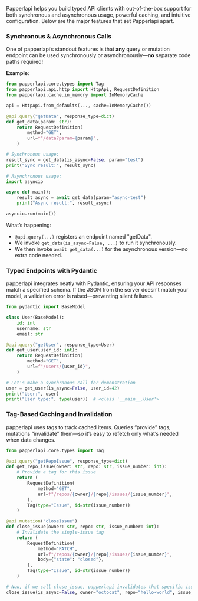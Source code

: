 Papperlapi helps you build typed API clients with out-of-the-box support for both synchronous and asynchronous usage, powerful caching, and intuitive configuration. Below are the major features that set Papperlapi apart.

### Synchronous & Asynchronous Calls

One of papperlapi’s standout features is that **any** query or mutation endpoint can be used synchronously or asynchronously—**no** separate code paths required!

**Example**:

```python
from papperlapi.core.types import Tag
from papperlapi.api.http import HttpApi, RequestDefinition
from papperlapi.cache.in_memory import InMemoryCache

api = HttpApi.from_defaults(..., cache=InMemoryCache())

@api.query("getData", response_type=dict)
def get_data(param: str):
    return RequestDefinition(
        method="GET",
        url=f"/data?param={param}",
    )

# Synchronous usage:
result_sync = get_data(is_async=False, param="test")
print("Sync result:", result_sync)

# Asynchronous usage:
import asyncio

async def main():
    result_async = await get_data(param="async-test")
    print("Async result:", result_async)

asyncio.run(main())
```
What’s happening:

- `@api.query(...)` registers an endpoint named "getData".
- We invoke `get_data(is_async=False, ...)` to run it synchronously.
- We then invoke `await get_data(...)` for the asynchronous version—no extra code needed.

### Typed Endpoints with Pydantic

papperlapi integrates neatly with Pydantic, ensuring your API responses match a specified schema. If the JSON from the server doesn’t match your model, a validation error is raised—preventing silent failures.


```python
from pydantic import BaseModel

class User(BaseModel):
    id: int
    username: str
    email: str

@api.query("getUser", response_type=User)
def get_user(user_id: int):
    return RequestDefinition(
        method="GET",
        url=f"/users/{user_id}",
    )

# Let's make a synchronous call for demonstration
user = get_user(is_async=False, user_id=42)
print("User:", user)
print("User type:", type(user))  # <class '__main__.User'>
```

### Tag-Based Caching and Invalidation

papperlapi uses tags to track cached items. Queries “provide” tags, mutations “invalidate” them—so it’s easy to refetch only what’s needed when data changes.


```python
from papperlapi.core.types import Tag

@api.query("getRepoIssue", response_type=dict)
def get_repo_issue(owner: str, repo: str, issue_number: int):
    # Provide a tag for this issue
    return (
        RequestDefinition(
            method="GET",
            url=f"/repos/{owner}/{repo}/issues/{issue_number}",
        ),
        Tag(type="Issue", id=str(issue_number))
    )

@api.mutation("closeIssue")
def close_issue(owner: str, repo: str, issue_number: int):
    # Invalidate the single-issue tag
    return (
        RequestDefinition(
            method="PATCH",
            url=f"/repos/{owner}/{repo}/issues/{issue_number}",
            body={"state": "closed"},
        ),
        Tag(type="Issue", id=str(issue_number))
    )

# Now, if we call close_issue, papperlapi invalidates that specific issue in the cache
close_issue(is_async=False, owner="octocat", repo="hello-world", issue_number=42)

```
